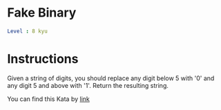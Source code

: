 # Fake Binary

```yaml
Level : 8 kyu
```

# Instructions

Given a string of digits, you should replace any digit below 5 with '0' and any digit 5 and above with '1'. Return the resulting string.

You can find this Kata by [link](https://www.codewars.com**/kata/57eae65a4321032ce000002d/train/java)